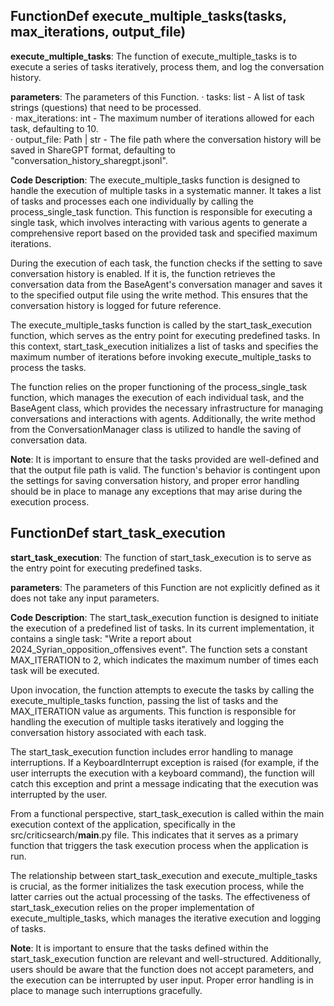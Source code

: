 ## FunctionDef execute_multiple_tasks(tasks, max_iterations, output_file)
**execute_multiple_tasks**: The function of execute_multiple_tasks is to execute a series of tasks iteratively, process them, and log the conversation history.

**parameters**: The parameters of this Function.
· tasks: list - A list of task strings (questions) that need to be processed.  
· max_iterations: int - The maximum number of iterations allowed for each task, defaulting to 10.  
· output_file: Path | str - The file path where the conversation history will be saved in ShareGPT format, defaulting to "conversation_history_sharegpt.jsonl".

**Code Description**: The execute_multiple_tasks function is designed to handle the execution of multiple tasks in a systematic manner. It takes a list of tasks and processes each one individually by calling the process_single_task function. This function is responsible for executing a single task, which involves interacting with various agents to generate a comprehensive report based on the provided task and specified maximum iterations.

During the execution of each task, the function checks if the setting to save conversation history is enabled. If it is, the function retrieves the conversation data from the BaseAgent's conversation manager and saves it to the specified output file using the write method. This ensures that the conversation history is logged for future reference.

The execute_multiple_tasks function is called by the start_task_execution function, which serves as the entry point for executing predefined tasks. In this context, start_task_execution initializes a list of tasks and specifies the maximum number of iterations before invoking execute_multiple_tasks to process the tasks.

The function relies on the proper functioning of the process_single_task function, which manages the execution of each individual task, and the BaseAgent class, which provides the necessary infrastructure for managing conversations and interactions with agents. Additionally, the write method from the ConversationManager class is utilized to handle the saving of conversation data.

**Note**: It is important to ensure that the tasks provided are well-defined and that the output file path is valid. The function's behavior is contingent upon the settings for saving conversation history, and proper error handling should be in place to manage any exceptions that may arise during the execution process.
## FunctionDef start_task_execution
**start_task_execution**: The function of start_task_execution is to serve as the entry point for executing predefined tasks.

**parameters**: The parameters of this Function are not explicitly defined as it does not take any input parameters.

**Code Description**: The start_task_execution function is designed to initiate the execution of a predefined list of tasks. In its current implementation, it contains a single task: "Write a report about 2024_Syrian_opposition_offensives event". The function sets a constant MAX_ITERATION to 2, which indicates the maximum number of times each task will be executed. 

Upon invocation, the function attempts to execute the tasks by calling the execute_multiple_tasks function, passing the list of tasks and the MAX_ITERATION value as arguments. This function is responsible for handling the execution of multiple tasks iteratively and logging the conversation history associated with each task.

The start_task_execution function includes error handling to manage interruptions. If a KeyboardInterrupt exception is raised (for example, if the user interrupts the execution with a keyboard command), the function will catch this exception and print a message indicating that the execution was interrupted by the user.

From a functional perspective, start_task_execution is called within the main execution context of the application, specifically in the src/criticsearch/__main__.py file. This indicates that it serves as a primary function that triggers the task execution process when the application is run. 

The relationship between start_task_execution and execute_multiple_tasks is crucial, as the former initializes the task execution process, while the latter carries out the actual processing of the tasks. The effectiveness of start_task_execution relies on the proper implementation of execute_multiple_tasks, which manages the iterative execution and logging of tasks.

**Note**: It is important to ensure that the tasks defined within the start_task_execution function are relevant and well-structured. Additionally, users should be aware that the function does not accept parameters, and the execution can be interrupted by user input. Proper error handling is in place to manage such interruptions gracefully.
